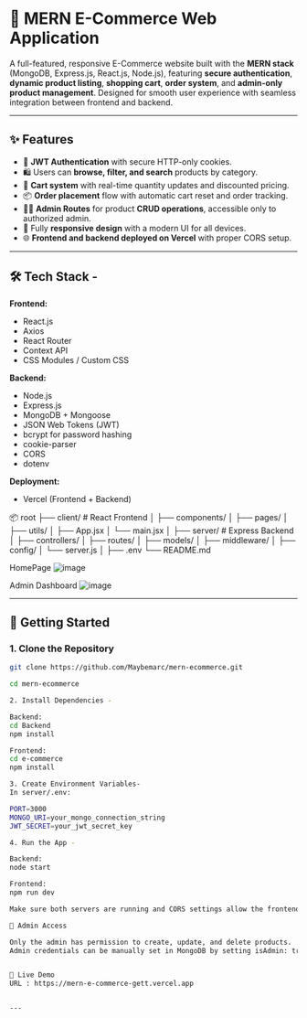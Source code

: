 # 🛒 MERN E-Commerce Web Application

A full-featured, responsive E-Commerce website built with the **MERN stack** (MongoDB, Express.js, React.js, Node.js), featuring **secure authentication**, **dynamic product listing**, **shopping cart**, **order system**, and **admin-only product management**. Designed for smooth user experience with seamless integration between frontend and backend.

---

## ✨ Features

- 🔐 **JWT Authentication** with secure HTTP-only cookies.
- 🛍️ Users can **browse, filter, and search** products by category.
- 🧺 **Cart system** with real-time quantity updates and discounted pricing.
- 📦 **Order placement** flow with automatic cart reset and order tracking.
- 👨‍💼 **Admin Routes** for product **CRUD operations**, accessible only to authorized admin.
- 📱 Fully **responsive design** with a modern UI for all devices.
- 🌐 **Frontend and backend deployed on Vercel** with proper CORS setup.

---

## 🛠️ Tech Stack -

**Frontend:**
- React.js
- Axios
- React Router
- Context API
- CSS Modules / Custom CSS

**Backend:**
- Node.js
- Express.js
- MongoDB + Mongoose
- JSON Web Tokens (JWT)
- bcrypt for password hashing
- cookie-parser
- CORS
- dotenv

**Deployment:**
- Vercel (Frontend + Backend)

📦 root
├── client/ # React Frontend
│ ├── components/
│ ├── pages/
│ ├── utils/
│ ├── App.jsx
│ └── main.jsx
│
├── server/ # Express Backend
│ ├── controllers/
│ ├── routes/
│ ├── models/
│ ├── middleware/
│ ├── config/
│ └── server.js
│
├── .env
└── README.md

HomePage
![image](https://github.com/user-attachments/assets/d8c85b96-81d1-4346-8298-105b8ef837ac)

Admin Dashboard
![image](https://github.com/user-attachments/assets/8f15e700-b7b6-4b2e-8114-9cb42caba518)


---

## 🚀 Getting Started

### 1. Clone the Repository

```bash
git clone https://github.com/Maybemarc/mern-ecommerce.git

cd mern-ecommerce

2. Install Dependencies - 

Backend:
cd Backend
npm install

Frontend:
cd e-commerce
npm install

3. Create Environment Variables-
In server/.env:

PORT=3000
MONGO_URI=your_mongo_connection_string
JWT_SECRET=your_jwt_secret_key

4. Run the App - 

Backend:
node start

Frontend:
npm run dev

Make sure both servers are running and CORS settings allow the frontend to communicate with the backend.

🔐 Admin Access

Only the admin has permission to create, update, and delete products.
Admin credentials can be manually set in MongoDB by setting isAdmin: true for a user document.


📡 Live Demo
URL : https://mern-e-commerce-gett.vercel.app


---



